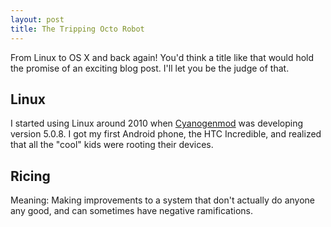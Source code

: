 ```yaml
---
layout: post
title: The Tripping Octo Robot
---
```


From Linux to OS X and back again! You'd think a title like that would
hold the promise of an exciting blog post. I'll let you be the judge of that.

## Linux

I started using Linux around 2010 when [Cyanogenmod](http://www.cyanogenmod.org/)
was developing version 5.0.8. I got my first Android phone, the HTC Incredible,
and realized that all the "cool" kids were rooting their devices.

## Ricing

Meaning: Making improvements to a system that don't actually do anyone
any good, and can sometimes have negative ramifications.



